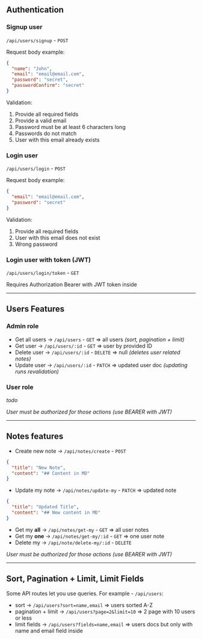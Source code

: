 ## Authentication

### Signup user

`/api/users/signup` - `POST`

Request body example:

```json
{
  "name": "John",
  "email": "email@email.com",
  "password": "secret",
  "passwordConfirm": "secret"
}
```

Validation:

1. Provide all required fields
2. Provide a valid email
3. Password must be at least 6 characters long
4. Passwords do not match
5. User with this email already exists

### Login user

`/api/users/login` - `POST`

Request body example:

```json
{
  "email": "email@email.com",
  "password": "secret"
}
```

Validation:

1. Provide all required fields
2. User with this email does not exist
3. Wrong password

### Login user with token (JWT)

`/api/users/login/token` - `GET`

Requires Authorization Bearer with JWT token inside

---

## Users Features

### Admin role

- Get all users -> `/api/users` - `GET` => all users _(sort, pagination + limit)_
- Get user -> `/api/users/:id` - `GET` => user by provided ID
- Delete user -> `/api/users/:id` - `DELETE` => null _(deletes user related notes)_
- Update user -> `/api/users/:id` - `PATCH` => updated user doc _(updating runs revalidation)_

### User role

_todo_

_User must be authorized for those actions (use BEARER with JWT)_

---

## Notes features

- Create new note -> `/api/notes/create` - `POST`

```json
{
  "title": "New Note",
  "content": "## Content in MD"
}
```

- Update my note -> `/api/notes/update-my` - `PATCH` => updated note

```json
{
  "title": "Updated Title",
  "content": "## New content in MD"
}
```

- Get my **all** -> `/api/notes/get-my` - `GET` => all user notes
- Get my **one** -> `/api/notes/get-my/:id` - `GET` => one user note
- Delete my -> `/api/note/delete-my/:id` - `DELETE`

_User must be authorized for those actions (use BEARER with JWT)_

---

## Sort, Pagination + Limit, Limit Fields

Some API routes let you use queries. For example - `/api/users`:

- sort -> `/api/users?sort=name,email` => users sorted A-Z
- pagination + limit -> `/api/users?page=2&limit=10` => 2 page with 10 users or less
- limit fields -> `/api/users?fields=name,email` => users docs but only with name and email field inside
